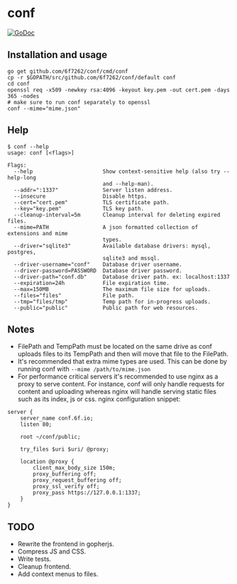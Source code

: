 # conf
[![GoDoc](https://godoc.org/github.com/6f7262/conf?status.svg)](https://godoc.org/github.com/6f7262/conf)

## Installation and usage
```
go get github.com/6f7262/conf/cmd/conf
cp -r $GOPATH/src/github.com/6f7262/conf/default conf
cd conf
openssl req -x509 -newkey rsa:4096 -keyout key.pem -out cert.pem -days 365 -nodes
# make sure to run conf separately to openssl
conf --mime="mime.json"
```

## Help
```
$ conf --help
usage: conf [<flags>]

Flags:
  --help                      Show context-sensitive help (also try --help-long
                              and --help-man).
  --addr=":1337"              Server listen address.
  --insecure                  Disable https.
  --cert="cert.pem"           TLS certificate path.
  --key="key.pem"             TLS key path.
  --cleanup-interval=5m       Cleanup interval for deleting expired files.
  --mime=PATH                 A json formatted collection of extensions and mime
                              types.
  --driver="sqlite3"          Available database drivers: mysql, postgres,
                              sqlite3 and mssql.
  --driver-username="conf"    Database driver username.
  --driver-password=PASSWORD  Database driver password.
  --driver-path="conf.db"     Database driver path. ex: localhost:1337
  --expiration=24h            File expiration time.
  --max=150MB                 The maximum file size for uploads.
  --files="files"             File path.
  --tmp="files/tmp"           Temp path for in-progress uploads.
  --public="public"           Public path for web resources.
```

## Notes
* FilePath and TempPath must be located on the same drive as conf uploads files to its TempPath and then will move that file to the FilePath.
* It's recommended that extra mime types are used. This can be done by running conf with `--mime /path/to/mime.json`
* For performance critical servers it's recommended to use nginx as a proxy to serve content. For instance, conf will only handle requests for content and uploading whereas nginx will handle serving static files such as its index, js or css. nginx configuration snippet:
```
server {
    server_name conf.6f.io;
    listen 80;

    root ~/conf/public;

    try_files $uri $uri/ @proxy;

    location @proxy {
        client_max_body_size 150m;
        proxy_buffering off;
        proxy_request_buffering off;
        proxy_ssl_verify off;
        proxy_pass https://127.0.0.1:1337;
    }
}
```

## TODO
* Rewrite the frontend in gopherjs.
* Compress JS and CSS.
* Write tests.
* Cleanup frontend.
* Add context menus to files.